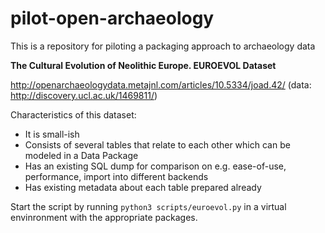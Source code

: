 # pilot-open-archaeology
This is a repository for piloting a packaging approach to archaeology data

**The Cultural Evolution of Neolithic Europe. EUROEVOL Dataset**

http://openarchaeologydata.metajnl.com/articles/10.5334/joad.42/ (data: http://discovery.ucl.ac.uk/1469811/)

Characteristics of this dataset:

* It is small-ish 
* Consists of several tables that relate to each other which can be modeled in a Data Package
* Has an existing SQL dump for comparison on e.g. ease-of-use, performance, import into different backends
* Has existing metadata about each table prepared already

Start the script by running `python3 scripts/euroevol.py` in a virtual envinronment with the appropriate packages.